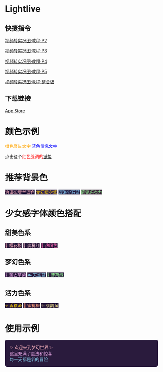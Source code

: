 
# Lightlive

## 快捷指令

[视频转实况图·教程·P2](https://www.icloud.com/shortcuts/48444e5a54e34b7ca1091573a8d07749)

[视频转实况图·教程·P3](https://www.icloud.com/shortcuts/94af7d62dae84145bd63855abfca5c24)

[视频转实况图·教程·P4](https://www.icloud.com/shortcuts/3e676aff669845838763362db085a3b6)

[视频转实况图·教程·P5](https://www.icloud.com/shortcuts/541783f81f854198a8070e4de92afe9f)

[视频转实况图·教程·整合版](https://www.icloud.com/shortcuts/5111cb1cbc054196887ed29d9adbc21e)

## 下载链接

[App Store](https://apps.apple.com/cn/app/lightlive/id6746684792)


# 颜色示例

<span style="color:orange">橙色警告文字</span>
<span style="color:blue">蓝色信息文字</span>

点击这个<span style="color:red">红色强调的</span>[链接](https://baidu.com)


# 推荐背景色

<span style="color:#FFB6C1; background-color:#2A1B3D">浪漫紫罗兰深色</span>
<span style="color:#FFD700; background-color:#3D2B4D">梦幻星空紫</span>
<span style="color:#87CEFA; background-color:#2C2B4D">深海宝石蓝</span>
<span style="color:#98FB98; background-color:#3D2B3D">莓果巧克力</span>

# 少女感字体颜色搭配

## 甜美色系

<span style="color:#FFB6C1; background-color:#2A1B3D">🌸 樱花粉</span>
<span style="color:#FFD1DC; background-color:#2A1B3D">🎀 淡粉红</span>
<span style="color:#FF69B4; background-color:#2A1B3D">💖 热粉色</span>


## 梦幻色系

<span style="color:#DDA0DD; background-color:#2A1B3D">🦄 薰衣草紫</span>
<span style="color:#87CEEB; background-color:#2A1B3D">☁️ 天空蓝</span>
<span style="color:#98FB98; background-color:#2A1B3D">🍃 薄荷绿</span>

## 活力色系

<span style="color:#FFD700; background-color:#2A1B3D">⭐ 香槟金</span>
<span style="color:#FFA07A; background-color:#2A1B3D">🍑 蜜桃橙</span>
<span style="color:#F0E68C; background-color:#2A1B3D">✨ 淡鹅黄</span>


# 使用示例

<div style="background-color:#2A1B3D; padding:15px; border-radius:8px">
<span style="color:#FFB6C1">✨ 欢迎来到梦幻世界 ✨</span><br>
<span style="color:#DDA0DD">这里充满了魔法和惊喜</span><br>
<span style="color:#87CEEB">每一天都是新的冒险</span>
</div>











